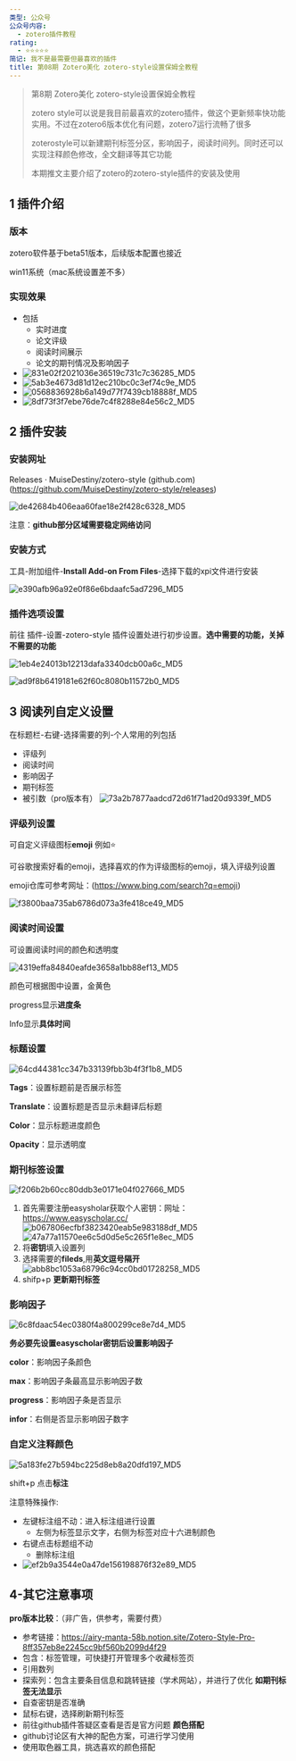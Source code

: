 ```yaml
---
类型: 公众号
公众号内容:
  - zotero插件教程
rating:
  - ⭐⭐⭐⭐⭐
简记: 我不是最需要但最喜欢的插件
title: 第08期 Zotero美化 zotero-style设置保姆全教程
---
```


>第8期 Zotero美化 zotero-style设置保姆全教程
>
>zotero style可以说是我目前最喜欢的zotero插件，做这个更新频率快功能实用。不过在zotero6版本优化有问题，zotero7运行流畅了很多
>
>zoterostyle可以新建期刊标签分区，影响因子，阅读时间列。同时还可以实现注释颜色修改，全文翻译等其它功能
>
>本期推文主要介绍了zotero的zotero-style插件的安装及使用

## 1 插件介绍

### 版本

zotero软件基于beta51版本，后续版本配置也接近

win11系统（mac系统设置差不多）

### 实现效果

- 包括
	- 实时进度
	- 论文评级
	- 阅读时间展示
	- 论文的期刊情况及影响因子
- ![831e02f2021036e36519c731c7c36285_MD5](https://pic-go-42.oss-cn-guangzhou.aliyuncs.com/img/831e02f2021036e36519c731c7c36285_MD5.png)
- ![5ab3e4673d81d12ec210bc0c3ef74c9e_MD5](https://pic-go-42.oss-cn-guangzhou.aliyuncs.com/img/5ab3e4673d81d12ec210bc0c3ef74c9e_MD5.png)
- ![0568836928b6a149d77f7439cb18888f_MD5](https://pic-go-42.oss-cn-guangzhou.aliyuncs.com/img/0568836928b6a149d77f7439cb18888f_MD5.png)
- ![8df73f3f7ebe76de7c4f8288e84e56c2_MD5](https://pic-go-42.oss-cn-guangzhou.aliyuncs.com/img/8df73f3f7ebe76de7c4f8288e84e56c2_MD5.png)

## 2 插件安装

### 安装网址

Releases · MuiseDestiny/zotero-style (github.com)(https://github.com/MuiseDestiny/zotero-style/releases)

![de42684b406eaa60fae18e2f428c6328_MD5](https://pic-go-42.oss-cn-guangzhou.aliyuncs.com/img/de42684b406eaa60fae18e2f428c6328_MD5.png)

注意：**github部分区域需要稳定网络访问**

### 安装方式

工具-附加组件-**Install Add-on From Files**-选择下载的xpi文件进行安装

![e390afb96a92e0f86e6bdaafc5ad7296_MD5](https://pic-go-42.oss-cn-guangzhou.aliyuncs.com/img/e390afb96a92e0f86e6bdaafc5ad7296_MD5.png)

### 插件选项设置

前往 插件-设置-zotero-style 插件设置处进行初步设置。**选中需要的功能，关掉不需要的功能**

![1eb4e24013b12213dafa3340dcb00a6c_MD5](https://pic-go-42.oss-cn-guangzhou.aliyuncs.com/img/1eb4e24013b12213dafa3340dcb00a6c_MD5.png)

![ad9f8b6419181e62f60c8080b11572b0_MD5](https://pic-go-42.oss-cn-guangzhou.aliyuncs.com/img/ad9f8b6419181e62f60c8080b11572b0_MD5.png)

## 3 阅读列自定义设置

在标题栏-右键-选择需要的列-个人常用的列包括

- 评级列
- 阅读时间
- 影响因子
- 期刊标签
- 被引数（pro版本有）
![73a2b7877aadcd72d61f71ad20d9339f_MD5](https://pic-go-42.oss-cn-guangzhou.aliyuncs.com/img/73a2b7877aadcd72d61f71ad20d9339f_MD5.png)

### 评级列设置

可自定义评级图标**emoji** 例如⭐

可谷歌搜索好看的emoji，选择喜欢的作为评级图标的emoji，填入评级列设置

emoji仓库可参考网址：(https://www.bing.com/search?q=emoji)

![f3800baa735ab6786d073a3fe418ce49_MD5](https://pic-go-42.oss-cn-guangzhou.aliyuncs.com/img/f3800baa735ab6786d073a3fe418ce49_MD5.png)

### 阅读时间设置

可设置阅读时间的颜色和透明度

![4319effa84840eafde3658a1bb88ef13_MD5](https://pic-go-42.oss-cn-guangzhou.aliyuncs.com/img/4319effa84840eafde3658a1bb88ef13_MD5.png)

颜色可根据图中设置，金黄色

progress显示**进度条**

Info显示**具体时间**

### 标题设置

![64cd44381cc347b33139fbb3b4f3f1b8_MD5](https://pic-go-42.oss-cn-guangzhou.aliyuncs.com/img/64cd44381cc347b33139fbb3b4f3f1b8_MD5.png)

**Tags**：设置标题前是否展示标签

**Translate**：设置标题是否显示未翻译后标题

**Color**：显示标题进度颜色

**Opacity**：显示透明度

### 期刊标签设置

![f206b2b60cc80ddb3e0171e04f027666_MD5](https://pic-go-42.oss-cn-guangzhou.aliyuncs.com/img/f206b2b60cc80ddb3e0171e04f027666_MD5.png)

1. 首先需要注册easysholar获取个人密钥：网址：https://www.easyscholar.cc/
![b067806ecfbf3823420eab5e983188df_MD5](https://pic-go-42.oss-cn-guangzhou.aliyuncs.com/img/b067806ecfbf3823420eab5e983188df_MD5.png)
![47a77a11570ee6c5d0d5e5c265f1e8ec_MD5](https://pic-go-42.oss-cn-guangzhou.aliyuncs.com/img/47a77a11570ee6c5d0d5e5c265f1e8ec_MD5.png)
2. 将**密钥**填入设置列
3. 选择需要的**fileds**,用**英文逗号隔开**
![abb8bc1053a68796c94cc0bd01728258_MD5](https://pic-go-42.oss-cn-guangzhou.aliyuncs.com/img/abb8bc1053a68796c94cc0bd01728258_MD5.png)
4. shifp+p **更新期刊标签**

### 影响因子

![6c8fdaac54ec0380f4a800299ce8e7d4_MD5](https://pic-go-42.oss-cn-guangzhou.aliyuncs.com/img/6c8fdaac54ec0380f4a800299ce8e7d4_MD5.png)

**务必要先设置easyscholar密钥后设置影响因子**

**color**：影响因子条颜色

**max**：影响因子条最高显示影响因子数

**progress**：影响因子条是否显示

**infor**：右侧是否显示影响因子数字

### 自定义注释颜色

![5a183fe27b594bc225d8eb8a20dfd197_MD5](https://pic-go-42.oss-cn-guangzhou.aliyuncs.com/img/5a183fe27b594bc225d8eb8a20dfd197_MD5.png)

shift+p 点击**标注**

注意特殊操作:

- 左键标注组不动：进入标注组进行设置
	- 左侧为标签显示文字，右侧为标签对应十六进制颜色
- 右键点击标题组不动
	- 删除标注组
- ![ef2b9a3544e0a47de156198876f32e89_MD5](https://pic-go-42.oss-cn-guangzhou.aliyuncs.com/img/ef2b9a3544e0a47de156198876f32e89_MD5.png)

## 4-其它注意事项

**pro版本比较**：（非广告，供参考，需要付费）
- 参考链接：https://airy-manta-58b.notion.site/Zotero-Style-Pro-8ff357eb8e2245cc9bf560b2099d4f29
- 包含：标签管理，可快捷打开管理多个收藏标签页
- 引用数列
- 探索列：包含主要条目信息和跳转链接（学术网站），并进行了优化
**如期刊标签无法显示**
- 自查密钥是否准确
- 鼠标右键，选择刷新期刊标签
- 前往github插件答疑区查看是否是官方问题
**颜色搭配**
- github讨论区有大神的配色方案，可进行学习使用
- 使用取色器工具，挑选喜欢的颜色搭配


